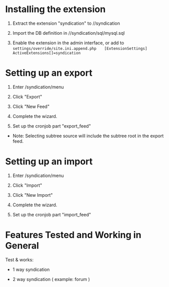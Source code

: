 # Installing the extension

1. Extract the extension "syndication" to <exponential>/<extension dir>/syndication

2. Import the DB definition in <exponential>/<extension dir>/syndication/sql/mysql.sql

3. Enable the extension in the admin interface, or add to `settings/override/site.ini.append.php`
`   [ExtensionSettings]
   ActiveExtensions[]=syndication`

# Setting up an export

1. Enter <Exponential admin>/syndication/menu

2. Click "Export"

3. Click "New Feed"

4. Complete the wizard.

5. Set up the cronjob part "export_feed"

* Note: Selecting subtree source will include the subtree root in the export feed.

# Setting up an import

1. Enter <Exponential admin>/syndication/menu

2. Click "Import"

3. Click "New Import"

4. Complete the wizard.

5. Set up the cronjob part "import_feed"


# Features Tested and Working in General

Test & works:

- 1 way syndication

- 2 way syndication ( example: forum )
